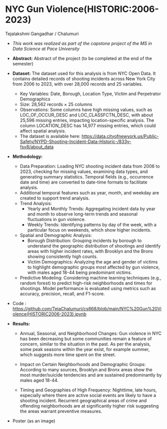 # NYC Gun Violence(HISTORIC:2006-2023)

Tejalakshmi Gangadhar / Chalumuri


* *This work was realized as part of the capstone project of the MS in Data Science at Pace University*
 
* **Abstract:** Abstract of the project (to be completed at the end of the semester)
 
* **Dataset:** The dataset used for this analysis is  from NYC Open Data. It contains detailed records of shooting incidents across New York City from 2006 to 2023, with over 28,000 records and 25 variables.
  * Key Variables: Date, Borough, Location Type, Victim and Perpetrator Demographics
  * Size: 28,562 records × 25 columns
  * Observations: Some columns have high missing values, such as LOC_OF_OCCUR_DESC and LOC_CLASSFCTN_DESC, with about 25,596 missing entries, impacting location-specific analysis. The column LOCATION_DESC  has 14,977 missing entries, which could affect spatial analysis.
  * The dataset is available here: https://data.cityofnewyork.us/Public-Safety/NYPD-Shooting-Incident-Data-Historic-/833y-fsy8/about_data
   
* **Methodology:**
   * Data Preparation: Loading NYC shooting incident data from 2006 to 2023, checking for missing values, examining data types, and generating summary statistics. Temporal fields (e.g., occurrence date and time) are converted to date-time formats to facilitate analysis. 
   * Additional temporal features such as year, month, and weekday are created to support trend analysis.
   * Trend Analysis:
      * Yearly and Monthly Trends: Aggregating incident data by year and month to observe long-term trends and seasonal fluctuations in gun violence.
      * Weekly Trends: Identifying patterns by day of the week, with a particular focus on weekends, which show higher incidents.
  * Spatial and Demographic Analysis:
      * Borough Distribution: Grouping incidents by borough to understand the geographic distribution of shootings and identify areas with higher incident rates, with Brooklyn and the Bronx showing consistently high counts.
      * Victim Demographics: Analyzing the age and gender of victims to highlight demographic groups most affected by gun violence, with males aged 18-44 being predominant victims.
  * Predictive Modeling: Considering machine learning techniques (e.g., random forest) to predict high-risk neighborhoods and times for shootings. Model performance is evaluated using metrics such as accuracy, precision, recall, and F1-score.
* Code : https://github.com/TejaChalumuri/cs668/blob/main/NYC%20Gun%20Violence(HISTORIC2006-2023).ipynb
 
* **Results:**
  * Annual, Seasonal, and Neighborhood Changes: Gun violence in NYC has been decreasing but some communities remain a feature of concern, similar to the situation in the past. As per the analysis, some peak seasons within the year exist, for example summer, which suggests more time spent on the street.

  * Impact on Certain Neighborhoods and Demographic Groups: According to many sources, Brooklyn and Bronx areas show the most murder/suicide tendencies and are sustained predominantly by males aged 18-44.

  * Timing and Geographies of High Frequency: Nighttime, late hours, especially where there are active social events are likely to have a shooting incident. Recurrent geographical areas of crime and offending neighborhoods are at significantly higher risk suggesting the areas warrant preventive measures. 

 
* Poster (as an image)
